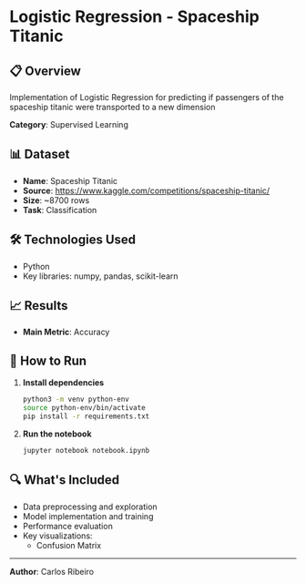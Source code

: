 # Logistic Regression - Spaceship Titanic

## 📋 Overview

Implementation of Logistic Regression for predicting if passengers of the spaceship titanic were transported to a new dimension

**Category**: Supervised Learning

## 📊 Dataset

- **Name**: Spaceship Titanic
- **Source**: https://www.kaggle.com/competitions/spaceship-titanic/
- **Size**: ~8700 rows
- **Task**: Classification

## 🛠️  Technologies Used

- Python
- Key libraries: numpy, pandas, scikit-learn

## 📈 Results

- **Main Metric**: Accuracy

## 🚀 How to Run

1. **Install dependencies**
   ```bash
   python3 -m venv python-env
   source python-env/bin/activate
   pip install -r requirements.txt
   ```


2. **Run the notebook**
   ```bash
   jupyter notebook notebook.ipynb
   ```

## 🔍 What's Included

- Data preprocessing and exploration
- Model implementation and training
- Performance evaluation
- Key visualizations:
  - Confusion Matrix


---

**Author**: Carlos Ribeiro
